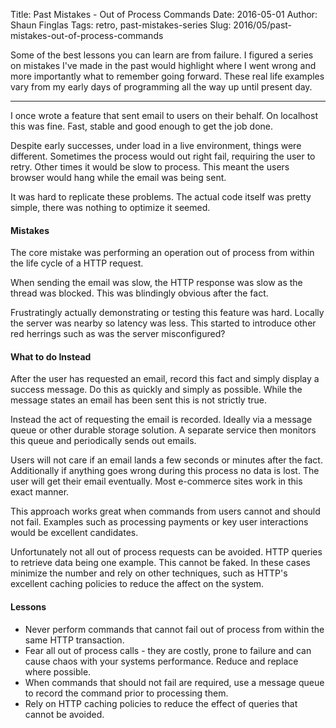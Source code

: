 Title: Past Mistakes - Out of Process Commands
Date: 2016-05-01
Author: Shaun Finglas
Tags: retro, past-mistakes-series
Slug: 2016/05/past-mistakes-out-of-process-commands

Some of the best lessons you can learn are from failure. I figured a
series on mistakes I've made in the past would highlight where I went
wrong and more importantly what to remember going forward. These real
life examples vary from my early days of programming all the way up
until present day.

------------------------------------------------------------------------

I once wrote a feature that sent email to users on their behalf. On
localhost this was fine. Fast, stable and good enough to get the job
done.

Despite early successes, under load in a live environment, things were
different. Sometimes the process would out right fail, requiring the
user to retry. Other times it would be slow to process. This meant the
users browser would hang while the email was being sent.

It was hard to replicate these problems. The actual code itself was
pretty simple, there was nothing to optimize it seemed.

#### Mistakes

The core mistake was performing an operation out of process from within
the life cycle of a HTTP request.

When sending the email was slow, the HTTP response was slow as the
thread was blocked. This was blindingly obvious after the fact.

Frustratingly actually demonstrating or testing this feature was hard.
Locally the server was nearby so latency was less. This started to
introduce other red herrings such as was the server misconfigured?

#### What to do Instead

After the user has requested an email, record this fact and simply
display a success message. Do this as quickly and simply as possible.
While the message states an email has been sent this is not strictly
true.

Instead the act of requesting the email is recorded. Ideally via a
message queue or other durable storage solution. A separate service then
monitors this queue and periodically sends out emails.

Users will not care if an email lands a few seconds or minutes after the
fact. Additionally if anything goes wrong during this process no data is
lost. The user will get their email eventually. Most e-commerce sites
work in this exact manner.

This approach works great when commands from users cannot and should not
fail. Examples such as processing payments or key user interactions
would be excellent candidates.

Unfortunately not all out of process requests can be avoided. HTTP
queries to retrieve data being one example. This cannot be faked. In
these cases minimize the number and rely on other techniques, such as
HTTP's excellent caching policies to reduce the affect on the system.

#### Lessons

-   Never perform commands that cannot fail out of process from within
    the same HTTP transaction.
-   Fear all out of process calls - they are costly, prone to failure
    and can cause chaos with your systems performance. Reduce and
    replace where possible.
-   When commands that should not fail are required, use a message queue
    to record the command prior to processing them.
-   Rely on HTTP caching policies to reduce the effect of queries that
    cannot be avoided.